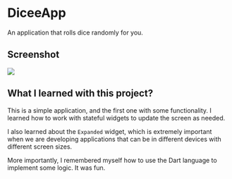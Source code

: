 # DiceeApp

An application that rolls dice randomly for you.

## Screenshot

<p>
    <img src="https://i.imgur.com/RncOEcX.png">

## What I learned with this project?

This is a simple application, and the first one with some functionality. I learned how to work with stateful widgets to update the screen as needed.

I also learned about the ```Expanded``` widget, which is extremely important when we are developing applications that can be in different devices with different screen sizes.

More importantly, I remembered myself how to use the Dart language to implement some logic. It was fun. 
